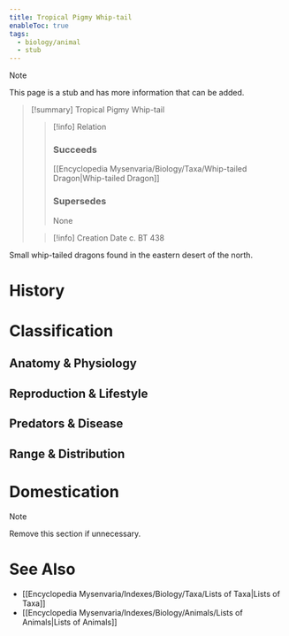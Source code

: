 ```yaml
---
title: Tropical Pigmy Whip-tail
enableToc: true
tags:
  - biology/animal
  - stub
---
```


> [!note]
> This page is a stub and has more information that can be added.

> [!summary] Tropical Pigmy Whip-tail
> > [!info] Relation
> > ### Succeeds
> > [[Encyclopedia Mysenvaria/Biology/Taxa/Whip-tailed Dragon|Whip-tailed Dragon]]
> > ### Supersedes
> > None
>
> > [!info] Creation Date
> > c. BT 438

Small whip-tailed dragons found in the eastern desert of the north.
# History

# Classification
## Anatomy & Physiology

## Reproduction & Lifestyle

## Predators & Disease

## Range & Distribution

# Domestication

> [!note]
> Remove this section if unnecessary.
# See Also
- [[Encyclopedia Mysenvaria/Indexes/Biology/Taxa/Lists of Taxa|Lists of Taxa]]
- [[Encyclopedia Mysenvaria/Indexes/Biology/Animals/Lists of Animals|Lists of Animals]]